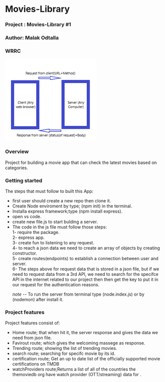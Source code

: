 # Movies-Library

### Project :  Movies-Library #1

### Author: Malak Odtalla

### WRRC


![image](wrrc.png)



### Overview

Project for building a movie app that can check the latest movies based on categories.

### Getting started
The steps that must follow to built this App:
<ul>
<li>first  user should create a new repo then clone it.</li>
<li>Create Node enviroment by type; (npm init) in the terminal.</li>
<li>Installa express framework;type (npm install express).</li>
<li>open vs code.</li>
<li>create new file.js to start bulding a server.</li>
<li>The code in the js file must follow those steps:<br>
1- require the package.<br>
2- express app.<br>
3- create fun to listening to any request.<br>
4- to reach a json data we need to create an array of objects by creating constructor.<br>
5- create routes(endpoints) to establish a connection between user and server.<br>
6- The steps above for request data that is stored in a json file, but if we need to request data from a 3rd API, we need to search for  the specifce API in the internet related to our project then then get the key to put it in our request for the authentication reasons. 

*note* -- To run the server from terminal type (node.index.js) or by (nodemon) after install it.

</ul>


### Project features

Project features consist of:
- Home route; that when hit it, the server response and gives the data we need from json file.
- Favirout route; which gives the welcoming massege as response.  
- Trending route; showing the list of trending movies.
- search route; searching for specifc movie by its id.
- certification route; Get an up to date list of the officially supported movie certifications on TMDB
- watchProviders route;Returns a list of all of the countries the themoviedb org have watch provider (OTT/streaming) data for  .




